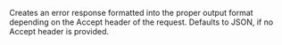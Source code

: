 ﻿Creates an error response formatted into the proper output format depending on the Accept header of the request. Defaults to JSON, if no Accept header is provided.